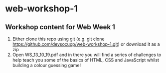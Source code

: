 # web-workshop-1
Workshop content for Web Week 1
----------------------------------
1. Either clone this repo using git (e.g. git clone https://github.com/devsocuop/web-workshop-1.git) or download it as a zip 
2. Open WS_13_10_19.pdf and in there you will find a series of challenges to help teach you some of the basics of HTML, CSS and JavaScript whilst building a colour guessing game! 
